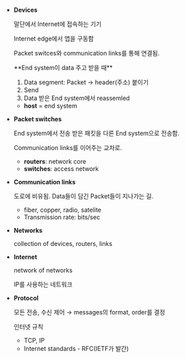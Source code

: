 - **Devices**
    
    말단에서 Internet에 접속하는 기기 
    
    Internet edge에서 앱을 구동함
    
    Packet switces와 communication links를 통해 연결됨.
    
    <aside>
    **End system이 data 주고 받을 때**
    
    1. Data segment: Packet → header(주소) 붙이기
    2. Send
    3. Data 받은 End system에서 reassemled
    </aside>
    
    - **host** = end system
    
- **Packet switches**
    
    End system에서 전송 받은 패킷을 다른 End system으로 전송함.
    
    Communication links를 이어주는 교차로. 
    
    - **routers**: network core
    - **switches**: access network
    
- **Communication links**
    
    도로에 비유됨. Data들이 담긴 Packet들이 지나가는 길.
    
    - fiber, copper, radio, satelite
    - Transmission rate: bits/sec
    
- **Networks**
    
    collection of devices, routers, links 
    
- **Internet**
    
    network of networks
    
    IP를 사용하는 네트워크
    
- **Protocol**
    
    모든 전송, 수신 제어 → messages의 format, order를 결정 
    
    인터넷 규칙
    
    - TCP, IP
    - Internet standards - RFC(IETF가 발간)
